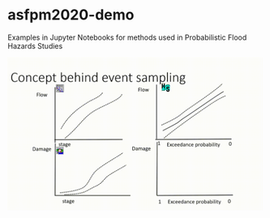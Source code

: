 # asfpm2020-demo
Examples in Jupyter Notebooks for  methods used in Probabilistic Flood Hazards Studies

![](images/sampling.gif)
